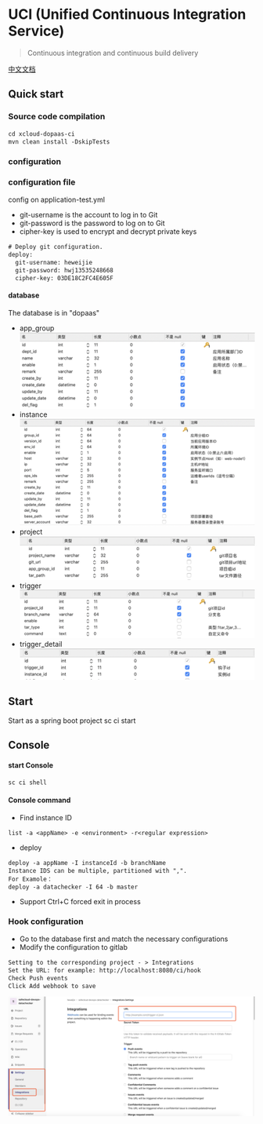 # UCI (Unified Continuous Integration Service)
> Continuous integration and continuous build delivery

[中文文档](README_CN.md)

## Quick start

### Source code compilation
```
cd xcloud-dopaas-ci
mvn clean install -DskipTests 
```

### configuration

### configuration file
config on application-test.yml

- git-username is the account to log in to Git
- git-password is the password to log on to Git
- cipher-key is used to encrypt and decrypt private keys
```
# Deploy git configuration.
deploy:
  git-username: heweijie
  git-password: hwj13535248668
  cipher-key: 03DE18C2FC4E605F
```

#### database
The database is in "dopaas"
- app_group
![app_group](shots/app_group.png)
- instance
![instance](shots/instance.png)
- project
![project](shots/project.png)
- trigger
![trigger](shots/trigger.png)
- trigger_detail
![trigger_detail](shots/trigger_detail.png)


## Start
Start as a spring boot project
sc ci start

## Console 

#### start Console
```
sc ci shell
```
#### Console command
- Find instance ID
```
list -a <appName> -e <environment> -r<regular expression>
```
- deploy
```
deploy -a appName -I instanceId -b branchName
Instance IDS can be multiple, partitioned with ",".
For Examole：
deploy -a datachecker -I 64 -b master
```
- Support Ctrl+C forced exit in process


### Hook configuration 
- Go to the database first and match the necessary configurations
- Modify the configuration to gitlab
```
Setting to the corresponding project - > Integrations
Set the URL: for example: http://localhost:8080/ci/hook
Check Push events
Click Add webhook to save
```
![gitlab01](shots/gitlab01.png)


